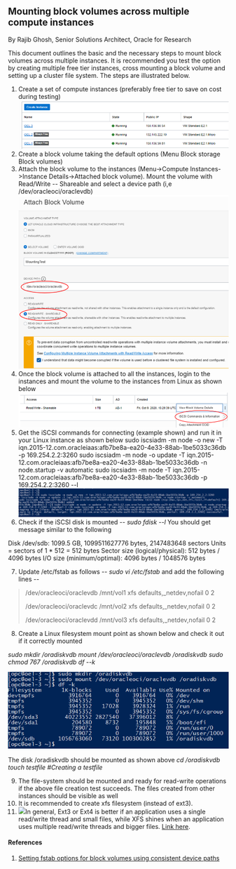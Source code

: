 ## Mounting block volumes across multiple compute instances

By Rajib Ghosh, Senior Solutions Architect, Oracle for Research

This document outlines the basic and the necessary steps to mount block
volumes across multiple instances. It is recommended you test the option
by creating multiple free tier instances, cross mounting a block volume
and setting up a cluster file system. The steps are illustrated below.

1.  Create a set of compute instances (preferably free tier to save on
    cost during testing)
![](images/image2.png)
2.  Create a block volume taking the default options (Menu Block storage
    Block volumes)
3.  Attach the block volume to the instances (Menu->Compute Instances->Instance Details->Attached block volume).
Mount the volume with Read/Write -- Shareable and select a device path (i,e /dev/oracleoci/oraclevdb)
![](images/image3.png)
4.  Once the block volume is attached to all the instances, login to the
    instances and mount the volume to the instances from Linux as shown
    below
![](images/image4.png)
5.  Get the iSCSI commands for connecting (example shown) and run it in
    your Linux instance as shown below
sudo iscsiadm -m node -o new -T iqn.2015-12.com.oracleiaas:afb7be8a-ea20-4e33-88ab-1be5033c36db -p 169.254.2.2:3260
sudo iscsiadm -m node -o update -T iqn.2015-12.com.oracleiaas:afb7be8a-ea20-4e33-88ab-1be5033c36db -n node.startup -v automatic
sudo iscsiadm -m node -T iqn.2015-12.com.oracleiaas:afb7be8a-ea20-4e33-88ab-1be5033c36db -p 169.254.2.2:3260 --l
![](images/image5.png)
6.  Check if the iSCSI disk is mounted -- *sudo fdisk --l* You should
    get message similar to the following

Disk /dev/sdb: 1099.5 GB, 1099511627776 bytes, 2147483648 sectors
Units = sectors of 1 \* 512 = 512 bytes
Sector size (logical/physical): 512 bytes / 4096 bytes
I/O size (minimum/optimal): 4096 bytes / 1048576 bytes

7.  Update /etc/fstab as follows -- *sudo vi /etc/fstab* and add the
    following lines --
> /dev/oracleoci/oraclevdb /mnt/vol1 xfs defaults,\_netdev,nofail 0 2
>
> /dev/oracleoci/oraclevdc /mnt/vol2 xfs defaults,\_netdev,nofail 0 2
>
> /dev/oracleoci/oraclevdd /mnt/vol3 xfs defaults,\_netdev,nofail 0 2

8.  Create a Linux filesystem mount point as shown below and check it
    out if it correctly mounted

*sudo mkdir /oradiskvdb*
*mount /dev/oracleoci/oraclevdb /oradiskvdb*
*sudo chmod 767 /oradiskvdb*
*df --k*

![](images/image6.png)

The disk /oradiskvdb should be mounted as shown above
*cd /oradiskvdb*
*touch testfile \#Creating a testfile*

9.  The file-system should be mounted and ready for read-write
    operations if the above file creation test succeeds. The files
    created from other instances should be visible as well
10. It is recommended to create xfs filesystem (instead of ext3).
11. ![](images/image1.png)In general, Ext3 or Ext4 is better if an
    application uses a single read/write thread and small files, while
    XFS shines when an application uses multiple read/write threads and
    bigger files. [Link
    here](https://access.redhat.com/articles/3129891#:~:text=In%20general%2C%20Ext3%20or%20Ext4,write%20threads%20and%20bigger%20files.).

#### References

1.  [Setting fstab options for block volumes using consistent device
    paths](https://docs.cloud.oracle.com/en-us/iaas/Content/Block/References/fstaboptionsconsistentdevicepaths.htm)
